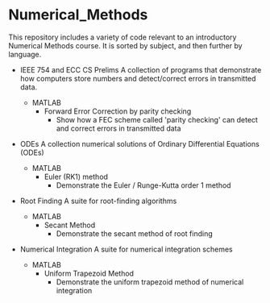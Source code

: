 # Numerical_Methods
This repository includes a variety of code relevant to an introductory Numerical Methods course. It is sorted by subject, and then further by language.

- IEEE 754 and ECC CS Prelims
  A collection of programs that demonstrate how computers store numbers and detect/correct errors in transmitted data.
  - MATLAB
    - Forward Error Correction by parity checking
      - Show how a FEC scheme called 'parity checking' can detect and correct errors in transmitted data

- ODEs
  A collection numerical solutions of Ordinary Differential Equations (ODEs) 
  - MATLAB
    - Euler (RK1) method
      - Demonstrate the Euler / Runge-Kutta order 1 method

- Root Finding
  A suite for root-finding algorithms
  - MATLAB 
    - Secant Method
      - Demonstrate the secant method of root finding
    
- Numerical Integration
  A suite for numerical integration schemes
  - MATLAB
    - Uniform Trapezoid Method
      - Demonstrate the uniform trapezoid method of numerical integration

